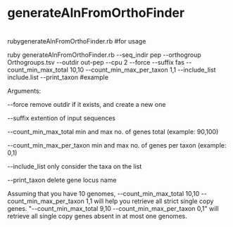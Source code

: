 # generateAlnFromOrthoFinder

#
rubygenerateAlnFromOrthoFinder.rb #for usage

ruby generateAlnFromOrthoFinder.rb --seq_indir pep --orthogroup Orthogroups.tsv --outdir out-pep --cpu 2 --force --suffix fas --count_min_max_total 10,10 --count_min_max_per_taxon 1,1 --include_list include.list --print_taxon #example


Arguments:

--force	remove outdir if it exists, and create a new one

--suffix	extention of input sequences

--count_min_max_total	min and max no. of genes total (example: 90,100)

--count_min_max_per_taxon	min and max no. of genes per taxon (example: 0,1)

--include_list only consider the taxa on the list

--print_taxon	delete gene locus name


Assuming that you have 10 genomes, --count_min_max_total 10,10 --count_min_max_per_taxon 1,1 will help you retrieve all strict single copy genes. "--count_min_max_total 9,10 --count_min_max_per_taxon 0,1" will retrieve all single copy genes absent in at most one genomes.
